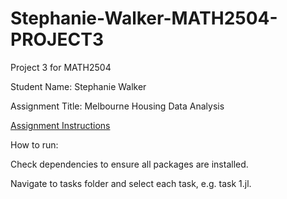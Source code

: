 # Stephanie-Walker-MATH2504-PROJECT3
Project 3 for MATH2504

Student Name: Stephanie Walker

Assignment Title: Melbourne Housing Data Analysis

<a href="https://courses.smp.uq.edu.au/MATH2504/assessment_html/project3.html">Assignment Instructions</a>

How to run:

Check dependencies to ensure all packages are installed.

Navigate to tasks folder and select each task, e.g. task 1.jl.